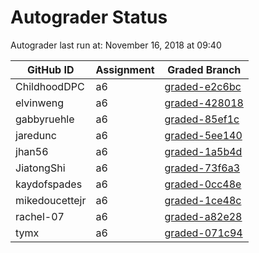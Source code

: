 # Autograder Status
Autograder last run at: November 16, 2018 at 09:40

| GitHub ID | Assignment | Graded Branch |
|-----------|------------|---------------|
| ChildhoodDPC | a6 | [graded-e2c6bc](https://github.com/Fall2018COMP401-001/a6-ChildhoodDPC/tree/graded-e2c6bc) | 
| elvinweng | a6 | [graded-428018](https://github.com/Fall2018COMP401-001/a6-elvinweng/tree/graded-428018) | 
| gabbyruehle | a6 | [graded-85ef1c](https://github.com/Fall2018COMP401-001/a6-gabbyruehle/tree/graded-85ef1c) | 
| jaredunc | a6 | [graded-5ee140](https://github.com/Fall2018COMP401-001/a6-jaredunc/tree/graded-5ee140) | 
| jhan56 | a6 | [graded-1a5b4d](https://github.com/Fall2018COMP401-001/a6-jhan56/tree/graded-1a5b4d) | 
| JiatongShi | a6 | [graded-73f6a3](https://github.com/Fall2018COMP401-001/a6-JiatongShi/tree/graded-73f6a3) | 
| kaydofspades | a6 | [graded-0cc48e](https://github.com/Fall2018COMP401-001/a6-kaydofspades/tree/graded-0cc48e) | 
| mikedoucettejr | a6 | [graded-1ce48c](https://github.com/Fall2018COMP401-001/a6-mikedoucettejr/tree/graded-1ce48c) | 
| rachel-07 | a6 | [graded-a82e28](https://github.com/Fall2018COMP401-001/a6-rachel-07/tree/graded-a82e28) | 
| tymx | a6 | [graded-071c94](https://github.com/Fall2018COMP401-001/a6-tymx/tree/graded-071c94) | 
